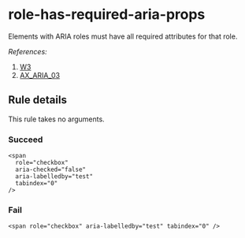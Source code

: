 # role-has-required-aria-props

Elements with ARIA roles must have all required attributes for that role.

_References:_

1. [W3](https://www.w3.org/TR/wai-aria/roles)
2. [AX_ARIA_03](https://github.com/GoogleChrome/accessibility-developer-tools/wiki/Audit-Rules#ax_aria_03)

## Rule details

This rule takes no arguments.

### Succeed

```vue
<span
  role="checkbox"
  aria-checked="false"
  aria-labelledby="test"
  tabindex="0"
/>
```

### Fail

```vue
<span role="checkbox" aria-labelledby="test" tabindex="0" />
```
